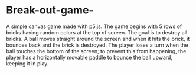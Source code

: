 # Break-out-game-
A simple canvas game made with p5.js. The game begins with 5 rows of bricks having random colors at the top of screen. The goal is to destroy all bricks.  A ball moves straight around the screen and when it hits the brick, it bounces back and the brick is destroyed. The player loses a turn when the ball touches the bottom of the screen; to prevent this from happening, the player has a horizontally movable paddle to bounce the ball upward, keeping it in play.
